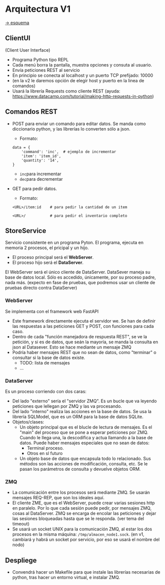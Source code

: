 # Arquitectura V1

[-> esquema](https://github.com/SantiagoAtencia/Almacenes/blob/main/documentos/linux_service_architecture.pdf)
## ClientUI
(Client User Interface)
- Programa Python tipo REPL
- Cada menú borra la pantalla, muestra opciones y consuta al usuario.
- Envía peticiones REST al servicio
- En principio se conecta al localhost y un puerto TCP prefijado: 10000
- (en la v2 le daremos opción de elegir host y puerto en la linea de comandos)
- Usará la librería Requests como cliente REST (ayuda: https://www.datacamp.com/tutorial/making-http-requests-in-python)

## Comandos REST
- POST para enviar un comando para editar datos. Se manda como diccionario python, y las librerías lo converten sólo a json.
    - Formato:

    ```
    data = {
        'command': 'inc',  # ejemplo de incrementar
        'item': 'item_id',
        'quantity': '14',
    }
    ``` 
    - `inc`para incrementar
    - `dec`para decrementar

 - GET para pedir datos.
    - Formato:
    ```
    <URL>/item:id    # para pedir la cantidad de un item

    <URL>/           # para pedir el inventario completo
    ```

## StoreService
Servicio consistente en un programa Pyton. El programa, ejecuta en memoria 2 procesos, el pricipal y un hijo. 
- El proceso principal será el __WebServer__.
- El proceso hijo será el __DataServer__.

El WebServer será el único cliente de DataServer. DataSever maneja su base de datos local. Sólo es accedido, únicamente, por su proceso padre, nada más. (expecto en fase de pruebas, que podremos usar un cliente de pruebas directo contra DataServer)
### WebServer
Se implementa con el framework web FastAPI
- Este framework directamente ejecuta el servidor we. Se han de definir las respuestas a las peticiones GET y POST, con funciones para cada caso.
- Dentro de cada "función manejadora de respuesta REST", se ve la petición, y si es de datos, que seán la mayoría, se manda la consulta en json al Datasever. Esto se hace mediante un mensaje ZMQ
- Podría haber mensajes REST que no sean de datos, como "terminar" o consultar si la base de datos existe.
    - TODO: lista de mensajes
    -  ...

### DataServer
Es un proceso corriendo con dos caras:
- Del lado "externo" sería el "servidor ZMQ". Es un bucle que va leyendo peticiones que lellegan por ZMQ y las va procesando.
- Del lado "interno" realiza las acciones en la base de datos. Se usa la librería SQLModel, que es un ORM para la base de datos SQLite.
- Objetos/clases:
    - Un objeto principal que es el blucle de lectura de mensajes. Es el "main" del proceso que se pone a esperar peticiones por ZMQ. Cuando le llega una, la descodifica y actua llamando a la base de datos. Puede haber mensajes especiales que no sean de datos:
        - Terminal proceso.
        - Otros en sl futuro
    - Un objeto base de datos que encapsula todo lo relacionado. Sus métodos son las acciones de modificación, consulta, etc. Se le pasan los parámetros de consulta y devuelve objetos ORM.
### ZMQ
- La comunicación entre los procesos será mediante ZMQ. Se usarán mensajes REQ-REP, que son los ideales aquí.
- El cliente ZME, que es el WebServer, puede crear varias sesiones http en paralelo. Por lo que cada sesión puede pedir, por mensajes ZMQ, cosas al DataServer. ZMQ se encarga de encolar las peticiones y dejar las sesiones bloqueadas hasta que se le responda. (ver tema del timeout)
- Se usará un socket UNIX para la comunicación ZMQ, al estar los dos procesos en la misma máquina: `/tmp/almacen_node1.sock`. 
(en v1, cambiará y habrá un socket por servicio, por eso se usará el nombre del nodo)


## Despliege
- Convendrá hacer un Makefile para que instale las librerías necesarias de python, tras hacer un entorno virtual, e instalar ZMQ.